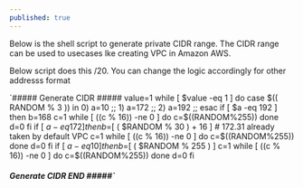 ```yaml
---
published: true
---
```

Below is the shell script to generate private CIDR range. The CIDR range can be used to usecases lke creating VPC in Amazon AWS.

Below script does this /20. You can change the logic accordingly for other addresss format


`##### Generate CIDR #####
value=1
while [ $value -eq 1 ]
do
case $(( RANDOM % 3 )) in
    0)
        a=10
        ;;
    1)
        a=172
        ;;
    2)
        a=192
        ;;
esac
if [ $a -eq 192 ]
then
b=168
c=1
while [ $(($c % 16)) -ne 0 ]
do
        c=$((RANDOM%255))
done
d=0
fi
if [ $a -eq 172 ]
then
b=$[ ( $RANDOM % 30 )  + 16 ]   # 172.31 already taken by default VPC
c=1
while [ $(($c % 16)) -ne 0 ]
do
        c=$((RANDOM%255))
done
d=0
fi
if [ $a -eq 10 ]
then
b=$[ ( $RANDOM % 255 ) ]
c=1
while [ $(($c % 16)) -ne 0 ]
do
        c=$((RANDOM%255))
done
d=0
fi

##### Generate CIDR END #####`
